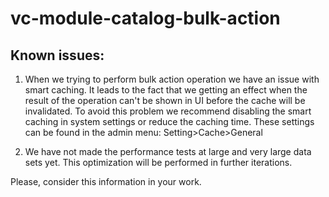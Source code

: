 # vc-module-catalog-bulk-action

## Known issues:
1. When we trying to perform bulk action operation we have an issue with smart caching. It leads to the fact that we getting an effect when the result of the operation can't be shown in UI before the cache will be invalidated. To avoid this problem we recommend disabling the smart caching in system settings or reduce the caching time.
These settings can be found in the admin menu: Setting>Cache>General

2. We have not made the performance tests at large and very large data sets yet. This optimization will be performed in further iterations. 

Please, consider this information in your work.
